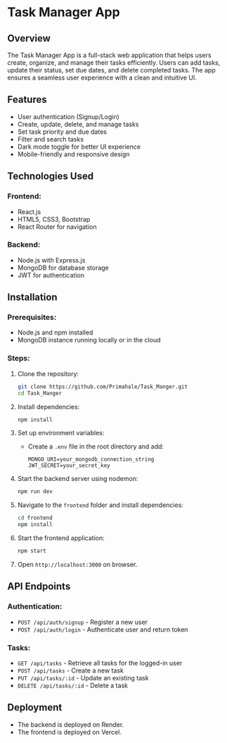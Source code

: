 # Task Manager App

## Overview
The Task Manager App is a full-stack web application that helps users create, organize, and manage their tasks efficiently. Users can add tasks, update their status, set due dates, and delete completed tasks. The app ensures a seamless user experience with a clean and intuitive UI.

## Features
- User authentication (Signup/Login)
- Create, update, delete, and manage tasks
- Set task priority and due dates
- Filter and search tasks
- Dark mode toggle for better UI experience
- Mobile-friendly and responsive design

## Technologies Used
### Frontend:
- React.js
- HTML5, CSS3, Bootstrap
- React Router for navigation

### Backend:
- Node.js with Express.js
- MongoDB for database storage
- JWT for authentication

## Installation
### Prerequisites:
- Node.js and npm installed
- MongoDB instance running locally or in the cloud

### Steps:
1. Clone the repository:
   ```sh
   git clone https://github.com/Primahale/Task_Manger.git
   cd Task_Manger
   ```

2. Install dependencies:
   ```sh
   npm install
   ```

3. Set up environment variables:
   - Create a `.env` file in the root directory and add:
     ```env
     MONGO_URI=your_mongodb_connection_string
     JWT_SECRET=your_secret_key
     ```

4. Start the backend server using nodemon:
   ```sh
   npm run dev
   ```

5. Navigate to the `frontend` folder and install dependencies:
   ```sh
   cd frontend
   npm install
   ```

6. Start the frontend application:
   ```sh
   npm start
   ```

7. Open `http://localhost:3000` on browser.

## API Endpoints
### Authentication:
- `POST /api/auth/signup` - Register a new user
- `POST /api/auth/login` - Authenticate user and return token

### Tasks:
- `GET /api/tasks` - Retrieve all tasks for the logged-in user
- `POST /api/tasks` - Create a new task
- `PUT /api/tasks/:id` - Update an existing task
- `DELETE /api/tasks/:id` - Delete a task

## Deployment
- The backend is deployed on Render.
- The frontend is deployed on Vercel.


